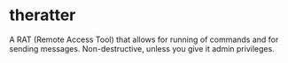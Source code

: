 # theratter
A RAT (Remote Access Tool) that allows for running of commands and for sending messages. Non-destructive, unless you give it admin privileges.
